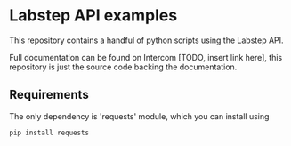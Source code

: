 # Labstep API examples

This repository contains a handful of python scripts using the Labstep API.

Full documentation can be found on Intercom [TODO, insert link here], this repository is just the source code backing the documentation. 


## Requirements

The only dependency is 'requests' module, which you can install using

    pip install requests
